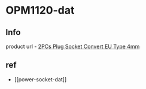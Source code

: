 
# OPM1120-dat

## Info 
 
product url - [2PCs Plug Socket Convert EU Type 4mm](https://www.electrodragon.com/product/2pcs-plug-socket-convert-eu-type-4mm/)

## ref 

- [[power-socket-dat]]